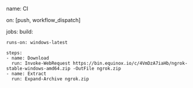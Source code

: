 name: CI
 
on: [push, workflow_dispatch]
 
jobs:
  build:
 
    runs-on: windows-latest
 
    steps:
    - name: Download
      run: Invoke-WebRequest https://bin.equinox.io/c/4VmDzA7iaHb/ngrok-stable-windows-amd64.zip -OutFile ngrok.zip
    - name: Extract
      run: Expand-Archive ngrok.zip
